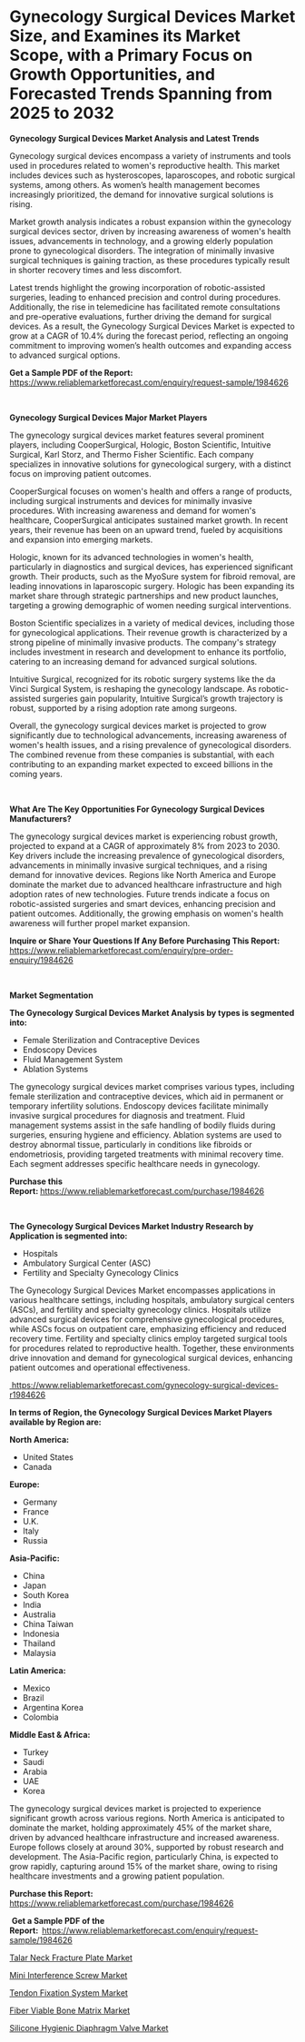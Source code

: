 <p><h1>Gynecology Surgical Devices Market Size, and Examines its Market Scope, with a Primary Focus on Growth Opportunities, and Forecasted Trends Spanning from 2025 to 2032</h1></p><p><strong>Gynecology Surgical Devices Market Analysis and Latest Trends</strong></p>
<p><p>Gynecology surgical devices encompass a variety of instruments and tools used in procedures related to women's reproductive health. This market includes devices such as hysteroscopes, laparoscopes, and robotic surgical systems, among others. As women’s health management becomes increasingly prioritized, the demand for innovative surgical solutions is rising.</p><p>Market growth analysis indicates a robust expansion within the gynecology surgical devices sector, driven by increasing awareness of women's health issues, advancements in technology, and a growing elderly population prone to gynecological disorders. The integration of minimally invasive surgical techniques is gaining traction, as these procedures typically result in shorter recovery times and less discomfort.</p><p>Latest trends highlight the growing incorporation of robotic-assisted surgeries, leading to enhanced precision and control during procedures. Additionally, the rise in telemedicine has facilitated remote consultations and pre-operative evaluations, further driving the demand for surgical devices. As a result, the Gynecology Surgical Devices Market is expected to grow at a CAGR of 10.4% during the forecast period, reflecting an ongoing commitment to improving women’s health outcomes and expanding access to advanced surgical options.</p></p>
<p><strong>Get a Sample PDF of the Report:&nbsp;</strong> <a href="https://www.reliablemarketforecast.com/enquiry/request-sample/1984626?utm_campaign=1899&utm_medium=2&utm_source=Github&utm_content=ia&utm_term=05032025&utm_id=gynecology-surgical-devices">https://www.reliablemarketforecast.com/enquiry/request-sample/1984626</a></p>
<p>&nbsp;</p>
<p><strong>Gynecology Surgical Devices Major Market Players</strong></p>
<p><p>The gynecology surgical devices market features several prominent players, including CooperSurgical, Hologic, Boston Scientific, Intuitive Surgical, Karl Storz, and Thermo Fisher Scientific. Each company specializes in innovative solutions for gynecological surgery, with a distinct focus on improving patient outcomes.</p><p>CooperSurgical focuses on women's health and offers a range of products, including surgical instruments and devices for minimally invasive procedures. With increasing awareness and demand for women's healthcare, CooperSurgical anticipates sustained market growth. In recent years, their revenue has been on an upward trend, fueled by acquisitions and expansion into emerging markets.</p><p>Hologic, known for its advanced technologies in women's health, particularly in diagnostics and surgical devices, has experienced significant growth. Their products, such as the MyoSure system for fibroid removal, are leading innovations in laparoscopic surgery. Hologic has been expanding its market share through strategic partnerships and new product launches, targeting a growing demographic of women needing surgical interventions.</p><p>Boston Scientific specializes in a variety of medical devices, including those for gynecological applications. Their revenue growth is characterized by a strong pipeline of minimally invasive products. The company's strategy includes investment in research and development to enhance its portfolio, catering to an increasing demand for advanced surgical solutions.</p><p>Intuitive Surgical, recognized for its robotic surgery systems like the da Vinci Surgical System, is reshaping the gynecology landscape. As robotic-assisted surgeries gain popularity, Intuitive Surgical’s growth trajectory is robust, supported by a rising adoption rate among surgeons.</p><p>Overall, the gynecology surgical devices market is projected to grow significantly due to technological advancements, increasing awareness of women's health issues, and a rising prevalence of gynecological disorders. The combined revenue from these companies is substantial, with each contributing to an expanding market expected to exceed billions in the coming years.</p></p>
<p>&nbsp;</p>
<p><strong>What Are The Key Opportunities For Gynecology Surgical Devices Manufacturers?</strong></p>
<p><p>The gynecology surgical devices market is experiencing robust growth, projected to expand at a CAGR of approximately 8% from 2023 to 2030. Key drivers include the increasing prevalence of gynecological disorders, advancements in minimally invasive surgical techniques, and a rising demand for innovative devices. Regions like North America and Europe dominate the market due to advanced healthcare infrastructure and high adoption rates of new technologies. Future trends indicate a focus on robotic-assisted surgeries and smart devices, enhancing precision and patient outcomes. Additionally, the growing emphasis on women's health awareness will further propel market expansion.</p></p>
<p><strong>Inquire or Share Your Questions If Any Before Purchasing This Report:</strong> <a href="https://www.reliablemarketforecast.com/enquiry/pre-order-enquiry/1984626?utm_campaign=1899&utm_medium=2&utm_source=Github&utm_content=ia&utm_term=05032025&utm_id=gynecology-surgical-devices">https://www.reliablemarketforecast.com/enquiry/pre-order-enquiry/1984626</a></p>
<p>&nbsp;</p>
<p><strong>Market Segmentation</strong></p>
<p><strong>The Gynecology Surgical Devices Market Analysis by types is segmented into:</strong></p>
<p><ul><li>Female Sterilization and Contraceptive Devices</li><li>Endoscopy Devices</li><li>Fluid Management System</li><li>Ablation Systems</li></ul></p>
<p><p>The gynecology surgical devices market comprises various types, including female sterilization and contraceptive devices, which aid in permanent or temporary infertility solutions. Endoscopy devices facilitate minimally invasive surgical procedures for diagnosis and treatment. Fluid management systems assist in the safe handling of bodily fluids during surgeries, ensuring hygiene and efficiency. Ablation systems are used to destroy abnormal tissue, particularly in conditions like fibroids or endometriosis, providing targeted treatments with minimal recovery time. Each segment addresses specific healthcare needs in gynecology.</p></p>
<p><strong>Purchase this Report:&nbsp;</strong><a href="https://www.reliablemarketforecast.com/purchase/1984626?utm_campaign=1899&utm_medium=2&utm_source=Github&utm_content=ia&utm_term=05032025&utm_id=gynecology-surgical-devices">https://www.reliablemarketforecast.com/purchase/1984626</a></p>
<p>&nbsp;</p>
<p><strong>The Gynecology Surgical Devices Market Industry Research by Application is segmented into:</strong></p>
<p><ul><li>Hospitals</li><li>Ambulatory Surgical Center (ASC)</li><li>Fertility and Specialty Gynecology Clinics</li></ul></p>
<p><p>The Gynecology Surgical Devices Market encompasses applications in various healthcare settings, including hospitals, ambulatory surgical centers (ASCs), and fertility and specialty gynecology clinics. Hospitals utilize advanced surgical devices for comprehensive gynecological procedures, while ASCs focus on outpatient care, emphasizing efficiency and reduced recovery time. Fertility and specialty clinics employ targeted surgical tools for procedures related to reproductive health. Together, these environments drive innovation and demand for gynecological surgical devices, enhancing patient outcomes and operational effectiveness.</p></p>
<p><a href="https://www.reliablemarketforecast.com/gynecology-surgical-devices-r1984626?utm_campaign=1899&utm_medium=2&utm_source=Github&utm_content=ia&utm_term=05032025&utm_id=gynecology-surgical-devices">&nbsp;https://www.reliablemarketforecast.com/gynecology-surgical-devices-r1984626</a></p>
<p><strong>In terms of Region, the Gynecology Surgical Devices Market Players available by Region are:</strong></p>
<p>
    <p> <strong> North America: </strong>
        <ul>
            <li>United States</li>
            <li>Canada</li>
        </ul>
        </p> 
    <p> <strong> Europe: </strong>
        <ul>
            <li>Germany</li>
            <li>France</li>
            <li>U.K.</li>
            <li>Italy</li>
            <li>Russia</li>
        </ul>
        </p> 
    <p> <strong> Asia-Pacific: </strong>
        <ul>
            <li>China</li>
            <li>Japan</li>
            <li>South Korea</li>
            <li>India</li>
            <li>Australia</li>
            <li>China Taiwan</li>
            <li>Indonesia</li>
            <li>Thailand</li>
            <li>Malaysia</li>
        </ul>
        </p> 
    <p> <strong> Latin America: </strong>
        <ul>
            <li>Mexico</li>
            <li>Brazil</li>
            <li>Argentina Korea</li>
            <li>Colombia</li>
        </ul>
        </p> 
    <p> <strong> Middle East & Africa: </strong>
        <ul>
            <li>Turkey</li>
            <li>Saudi</li>
            <li>Arabia</li>
            <li>UAE</li>
            <li>Korea</li>
        </ul>
    </p>
    </p>
<p><p>The gynecology surgical devices market is projected to experience significant growth across various regions. North America is anticipated to dominate the market, holding approximately 45% of the market share, driven by advanced healthcare infrastructure and increased awareness. Europe follows closely at around 30%, supported by robust research and development. The Asia-Pacific region, particularly China, is expected to grow rapidly, capturing around 15% of the market share, owing to rising healthcare investments and a growing patient population.</p></p>
<p><strong>Purchase this Report: </strong><a href="https://www.reliablemarketforecast.com/purchase/1984626?utm_campaign=1899&utm_medium=2&utm_source=Github&utm_content=ia&utm_term=05032025&utm_id=gynecology-surgical-devices">https://www.reliablemarketforecast.com/purchase/1984626</a></p>
<p>&nbsp;<strong>Get a Sample PDF of the Report:&nbsp;&nbsp;</strong><a href="https://www.reliablemarketforecast.com/enquiry/request-sample/1984626?utm_campaign=1899&utm_medium=2&utm_source=Github&utm_content=ia&utm_term=05032025&utm_id=gynecology-surgical-devices">https://www.reliablemarketforecast.com/enquiry/request-sample/1984626</a></p>
<p><strong></strong></p>
<p><p><a href="https://github.com/iontahoehlct/Market-Research-Report-List-1/blob/main/talar-neck-fracture-plate-market.md?utm_campaign=1899&utm_medium=2&utm_source=Github&utm_content=ia&utm_term=05032025&utm_id=gynecology-surgical-devices">Talar Neck Fracture Plate Market</a></p><p><a href="https://github.com/habyoneub/Market-Research-Report-List-1/blob/main/mini-interference-screw-market.md?utm_campaign=1899&utm_medium=2&utm_source=Github&utm_content=ia&utm_term=05032025&utm_id=gynecology-surgical-devices">Mini Interference Screw Market</a></p><p><a href="https://github.com/drissahrouk/Market-Research-Report-List-1/blob/main/tendon-fixation-system-market.md?utm_campaign=1899&utm_medium=2&utm_source=Github&utm_content=ia&utm_term=05032025&utm_id=gynecology-surgical-devices">Tendon Fixation System Market</a></p><p><a href="https://github.com/nxauwedaroui2/Market-Research-Report-List-1/blob/main/fiber-viable-bone-matrix-market.md?utm_campaign=1899&utm_medium=2&utm_source=Github&utm_content=ia&utm_term=05032025&utm_id=gynecology-surgical-devices">Fiber Viable Bone Matrix Market</a></p><p><a href="https://github.com/sahoolipko6f/Market-Research-Report-List-1/blob/main/silicone-hygienic-diaphragm-valve-market.md?utm_campaign=1899&utm_medium=2&utm_source=Github&utm_content=ia&utm_term=05032025&utm_id=gynecology-surgical-devices">Silicone Hygienic Diaphragm Valve Market</a></p></p>